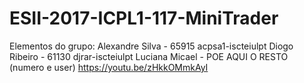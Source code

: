 # ESII-2017-ICPL1-117-MiniTrader
Elementos do grupo:
Alexandre Silva - 65915 acpsa1-iscteiulpt
Diogo Ribeiro - 61130 djrar-iscteiulpt
Luciana Micael - POE AQUI O RESTO (numero e user) 
https://youtu.be/zHkkOMmkAyI

